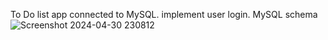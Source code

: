 To Do list app connected to MySQL. implement user login. MySQL schema![Screenshot 2024-04-30 230812](https://github.com/hyms2/ToDoListApp/assets/68647806/73bae3a4-9167-41c4-b3d5-f081e37200a0)
